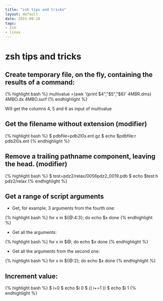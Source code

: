 ```yaml
---
title: "zsh tips and tricks"
layout: default
date: 2015-09-29
tags:
- zsh
- linux
---
```


# zsh tips and tricks

## Create temporary file, on the fly, containing the results of a command:

{% highlight bash %}
multivalue =(awk '{print $4","$5","$6}' 4MBR.dms) 4MBO.dx 4MBO.surf
{% endhighlight %}

Will get the columns 4, 5 and 6 as input of multivalue

## Get the filename without extension (modifier)

{% highlight bash %}
$ pdbfile=pdb2l0s.ent.gz
$ echo $pdbfile:r
pdb2l0s.ent
{% endhighlight %}

## Remove a trailing pathname component, leaving the head. (modifier)

{% highlight bash %}
$ test=pdz2/relax/0056pdz2_0019.pdb
$ echo $test:h
pdz2/relax
{% endhighlight %}

## Get a range of script arguments

- Get, for example, 3 arguments from the fourth one:

{% highlight bash %}
for x in ${@:4:3}; do
    echo $x
done
{% endhighlight %}

- Get all the arguments:

{% highlight bash %}
for x in $@; do
    echo $x
done
{% endhighlight %}

- Get all the arguments from the second one:

{% highlight bash %}
for x in ${@:2}; do
    echo $x
done
{% endhighlight %}

## Increment value:

{% highlight bash %}
$ i=0
$ echo $i
0
$ (( i+=1 ))
$ echo $i
1
{% endhighlight %}
